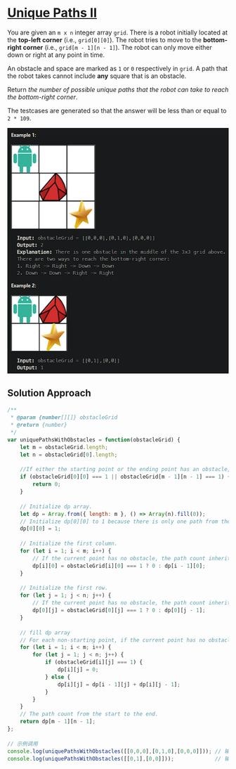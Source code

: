 # [Unique Paths II](https://leetcode.cn/problems/unique-paths-ii/)

You are given an `m x n` integer array `grid`. There is a robot initially located at the **top-left corner** (i.e., `grid[0][0]`). The robot tries to move to the **bottom-right corner** (i.e., `grid[m - 1][n - 1]`). The robot can only move either down or right at any point in time.

An obstacle and space are marked as `1` or `0` respectively in `grid`. A path that the robot takes cannot include **any** square that is an obstacle.

Return *the number of possible unique paths that the robot can take to reach the bottom-right corner*.

The testcases are generated so that the answer will be less than or equal to `2 * 109`.

![image-20240726141439753](assets/image-20240726141439753.png)

## Solution Approach

```js
/**
 * @param {number[][]} obstacleGrid
 * @return {number}
 */
var uniquePathsWithObstacles = function(obstacleGrid) {
    let m = obstacleGrid.length;
    let n = obstacleGrid[0].length;
    
    //If either the starting point or the ending point has an obstacle, directly return 0 because the ending point is unreachable.
    if (obstacleGrid[0][0] === 1 || obstacleGrid[m - 1][n - 1] === 1) {
        return 0;
    }
    
    // Initialize dp array.
    let dp = Array.from({ length: m }, () => Array(n).fill(0));
    // Initialize dp[0][0] to 1 because there is only one path from the starting point to the starting point, which is immobility.
    dp[0][0] = 1;
    
    // Initialize the first column.
    for (let i = 1; i < m; i++) {
        // If the current point has no obstacle, the path count inherits from the point above; otherwise, it is 0.
        dp[i][0] = obstacleGrid[i][0] === 1 ? 0 : dp[i - 1][0];
    }
    
    // Initialize the first row.
    for (let j = 1; j < n; j++) {
        // If the current point has no obstacle, the path count inherits from the point left; otherwise, it is 0.
        dp[0][j] = obstacleGrid[0][j] === 1 ? 0 : dp[0][j - 1];
    }
    
    // fill dp array
    // For each non-starting point, if the current point has no obstacle, the path count is the sum of the path counts of the points above it and to the left of it. If any obstacle exists, the path count is 0.
    for (let i = 1; i < m; i++) {
        for (let j = 1; j < n; j++) {
            if (obstacleGrid[i][j] === 1) {
                dp[i][j] = 0;
            } else {
                dp[i][j] = dp[i - 1][j] + dp[i][j - 1];
            }
        }
    }
    // The path count from the start to the end.
    return dp[m - 1][n - 1];
};

// 示例调用
console.log(uniquePathsWithObstacles([[0,0,0],[0,1,0],[0,0,0]])); // 输出：2
console.log(uniquePathsWithObstacles([[0,1],[0,0]]));             // 输出：1
```

